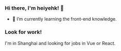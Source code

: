 ### Hi there, I'm heiyehk! 👋

- 🌱 I’m currently learning the front-end knowledge.

### Look for work!
I'm in Shanghai and looking for jobs in Vue or React.

